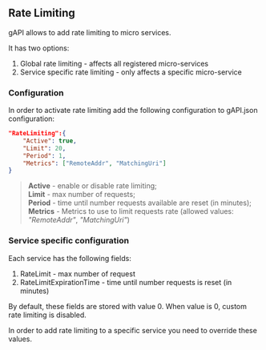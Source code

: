 ## Rate Limiting

gAPI allows to add rate limiting to micro services.

It has two options:

1. Global rate limiting - affects all registered micro-services
2. Service specific rate limiting - only affects a specific micro-service


### Configuration

In order to activate rate limiting add the following configuration to gAPI.json configuration:

```json
"RateLimiting":{
    "Active": true,
    "Limit": 20,
    "Period": 1,
    "Metrics": ["RemoteAddr", "MatchingUri"]
}
```	

> **Active** - enable or disable rate limiting; <br />
> **Limit** - max number of requests;<br />
> **Period** - time until number requests available are reset (in minutes);<br />
> **Metrics** - Metrics to use to limit requests rate (allowed values: *"RemoteAddr"*, *"MatchingUri"*)

### Service specific configuration

Each service has the following fields:

1. RateLimit - max number of request
2. RateLimitExpirationTime - time until number requests is reset (in minutes)

By default, these fields are stored with value 0. When value is 0, custom rate limiting is disabled.

In order to add rate limiting to a specific service you need to override these values.
